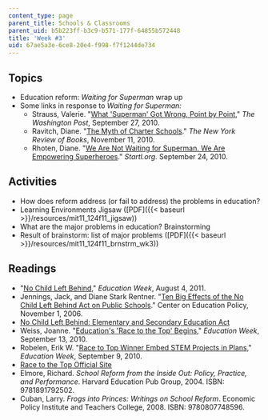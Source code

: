 ```yaml
---
content_type: page
parent_title: Schools & Classrooms
parent_uid: b5b223ff-b3c9-b571-177f-64855b572448
title: 'Week #3'
uid: 67ae5a3e-6ce8-20e4-f998-f7f1244de734
---
```


Topics
------

*   Education reform: _Waiting for Superman_ wrap up
*   Some links in response to _Waiting for Superman:_
    *   Strauss, Valerie. "[What 'Superman' Got Wrong, Point by Point](http://voices.washingtonpost.com/answer-sheet/guest-bloggers/what-superman-got-wrong-point.html)," _The Washington Post_, September 27, 2010.
    *   Ravitch, Diane. "[The Myth of Charter Schools](http://www.nybooks.com/articles/archives/2010/nov/11/myth-charter-schools/?pagination=false)." _The New York Review of Books_, November 11, 2010.
    *   Rhoten, Diane. "[We Are Not Waiting for Superman. We Are Empowering Superheroes](https://joanganzcooneycenter.org/2010/09/27/we-are-not-waiting-for-superman-we-are-empowering-superheroes/)." _Startl.org_. September 24, 2010.

Activities
----------

*   How does reform address (or fail to address) the problems in education?
*   Learning Environments Jigsaw ([PDF]({{< baseurl >}}/resources/mit11_124f11_jigsaw))
*   What are the major problems in education? Brainstorming
*   Result of brainstorm: list of major problems ([PDF]({{< baseurl >}}/resources/mit11_124f11_brnstrm_wk3))

Readings
--------

*   "[No Child Left Behind](http://www.edweek.org/ew/issues/no-child-left-behind/)," _Education Week_, August 4, 2011.
*   Jennings, Jack, and Diane Stark Rentner. "[Ten Big Effects of the No Child Left Behind Act on Public Schools](http://www.cep-dc.org/displayDocument.cfm?DocumentID=263)." Center on Education Policy, November 1, 2006.
*   [No Child Left Behind: Elementary and Secondary Education Act](http://www2.ed.gov/nclb/landing.jhtml)
*   Weiss, Joanne. "[Education's 'Race to the Top' Begins](http://www.edweek.org/ew/articles/2009/07/23/37weiss.h28.html)," _Education Week_, September 13, 2010.
*   Robelen, Erik W. "[Race to Top Winner Embed STEM Projects in Plans](http://www.edweek.org/ew/articles/2010/09/09/03stem.h30.html)," _Education Week_, September 9, 2010.
*   [Race to the Top Official Site](http://www2.ed.gov/programs/racetothetop/index.html)
*   Elmore, Richard. _School Reform from the Inside Out: Policy, Practice, and Performance_. Harvard Education Pub Group, 2004. ISBN: 9781891792502.
*   Cuban, Larry. _Frogs into Princes: Writings on School Reform_. Economic Policy Institute and Teachers College, 2008. ISBN: 9780807748596.
